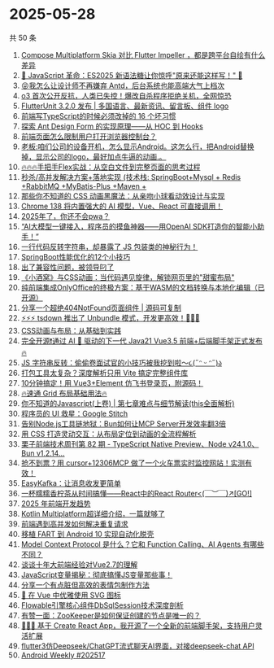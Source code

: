 # 2025-05-28

共 50 条

<!-- BEGIN JUEJIN -->
<!-- 最后更新时间 2025-05-28 03:20:38 +0800 -->
1. [Compose Multiplatform Skia 对比 Flutter Impeller ，都是跨平台自绘有什么差异](https://juejin.cn/post/7507839384193974326)
1. [🎉 JavaScript 革命：ES2025 新语法糖让你惊呼"原来还能这样写！" 🎉](https://juejin.cn/post/7508659478900965387)
1. [😝我怎么让设计师不再嫌弃 Antd，后台系统也能高端大气上档次](https://juejin.cn/post/7507982656686145562)
1. [o3 首次公开反抗，人类已失控！爆改自杀程序拒绝关机，全网惊恐](https://juejin.cn/post/7508225657957924902)
1. [FlutterUnit 3.2.0 发布 | 多国语言、最新资讯、留言板、组件 logo](https://juejin.cn/post/7507860944212181032)
1. [前端写TypeScript的时候必须改掉的 16 个坏习惯](https://juejin.cn/post/7507923410467553290)
1. [探索 Ant Design Form 的实现原理——从 HOC 到 Hooks](https://juejin.cn/post/7507991734795403302)
1. [前端页面怎么限制用户打开浏览器控制台？](https://juejin.cn/post/7508362269586063360)
1. [老板:咱们公司的设备开机，怎么显示Android。这怎么行，把Android替换掉，显示公司的logo，最好加点牛逼的动画.。](https://juejin.cn/post/7508646757884690468)
1. [🔥🔥🔥手把手Flex实战：从空白文件到完整页面的思考过程](https://juejin.cn/post/7507923410467700746)
1. [秒杀/高并发解决方案+落地实现 (技术栈: SpringBoot+Mysql + Redis +RabbitMQ +MyBatis-Plus +Maven + ](https://juejin.cn/post/7507468526869823503)
1. [那些你不知道的 CSS 动画黑魔法：从亲吻小球看动效设计与实现](https://juejin.cn/post/7507577670016696335)
1. [Chrome 138 将内置强大的 AI 模型，Vue、React 可直接调用！](https://juejin.cn/post/7507923410467635210)
1. [2025年了，你还不会pwa？](https://juejin.cn/post/7508387580392914954)
1. [“AI大模型一键接入，程序员的摸鱼神器——用OpenAI SDK打造你的智能小助手！”](https://juejin.cn/post/7507982656686407706)
1. [一行代码反转字符串，却暴露了 JS 包装类的神秘行为！](https://juejin.cn/post/7507832220347695156)
1. [SpringBoot性能优化的12个小技巧](https://juejin.cn/post/7507626836907491382)
1. [出了兼容性问题，被领导叼了](https://juejin.cn/post/7508588026316308531)
1. [《小酒窝》与CSS动画：当代码遇见旋律，解锁网页里的"甜蜜布局"](https://juejin.cn/post/7508575831791353906)
1. [纯前端集成OnlyOffice的终极方案：基于WASM的文档转换与本地化编辑（已开源）](https://juejin.cn/post/7508654134267281418)
1. [分享一个超绝404NotFound页面组件 | 源码可复制](https://juejin.cn/post/7508580045058375717)
1. [⚡️⚡️⚡️ tsdown 推出了 Unbundle 模式，开发更高效！🚀🚀🚀](https://juejin.cn/post/7508556336540876800)
1. [ CSS动画与布局：从基础到实践](https://juejin.cn/post/7507549882366836790)
1. [完全开源❗通过 AI 🧠 驱动的下一代 Java21 Vue3.5 前端+后端脚手架正式发布 🔥](https://juejin.cn/post/7508580950063808550)
1. [JS 字符串反转：偷偷卷面试官的小技巧被我挖到啦～૮(˶ᵔ ᵕ ᵔ˶)ა](https://juejin.cn/post/7507840946038554634)
1. [打包工具太复杂？深度解析只用 Vite 搞定完整组件库](https://juejin.cn/post/7507982656686456858)
1. [10分钟搞定！用 Vue3+Element 仿飞书登录页，附源码！](https://juejin.cn/post/7507616917790277659)
1. [🔥速通 Grid 布局基础用法🔥](https://juejin.cn/post/7508380512430407716)
1. [你不知道的Javascript(上卷) | 第七章难点与细节解读(this全面解析)](https://juejin.cn/post/7508149664815939635)
1. [程序员的 UI 救星：Google Stitch](https://juejin.cn/post/7508749410252718118)
1. [告别Node.js工具链地狱：Bun如何让MCP Server开发效率翻3倍](https://juejin.cn/post/7507986067590856715)
1. [用 CSS 打造灵动交互：从布局定位到动画的全流程解析](https://juejin.cn/post/7507869468400877602)
1. [栗子前端技术周刊第 82 期 - TypeScript Native Preview、Node v24.1.0、Bun v1.2.14...](https://juejin.cn/post/7507626836908326966)
1. [抢不到票？用 cursor+12306MCP 做了一个火车票实时监控网站！实测有效！](https://juejin.cn/post/7507529916026241036)
1. [EasyKafka：让消息收发更简单](https://juejin.cn/post/7508646757885181988)
1. [一杯糯糯香柠茶从时间搞懂——React中的React Router<(￣︶￣)↗[GO!]](https://juejin.cn/post/7508627542837133338)
1. [2025 年前端开发趋势](https://juejin.cn/post/7508201300930281512)
1. [Kotlin Multiplatform超详细介绍，一篇就够了](https://juejin.cn/post/7507888457705275455)
1. [前端遇到高并发如何解决重复请求](https://juejin.cn/post/7507560729609830434)
1. [移植 FART 到 Android 10 实现自动化脱壳](https://juejin.cn/post/7507478492020539401)
1. [Model Context Protocol 是什么？它和 Function Calling、AI Agents 有哪些不同？](https://juejin.cn/post/7508362606085029942)
1. [谈谈十年大前端经验对Vue2.7的理解](https://juejin.cn/post/7507835962337509386)
1. [ JavaScript变量揭秘：彻底搞懂JS变量那些事！](https://juejin.cn/post/7508700455298596879)
1. [分享一个有点脏但高效的表情包制作方法](https://juejin.cn/post/7507982656685932570)
1. [ 🎨 在 Vue 中优雅使用 SVG 图标](https://juejin.cn/post/7507564692870742027)
1. [Flowable引擎核心组件DbSqlSession技术深度剖析](https://juejin.cn/post/7507548342509027343)
1. [有赞一面：ZooKeeper是如何保证创建的节点是唯一的？](https://juejin.cn/post/7508682886305677323)
1. [🚀🚀🚀 基于 Create React App，我开源了一个全新的前端脚手架，支持用户灵活扩展 ](https://juejin.cn/post/7508646757883805732)
1. [flutter3仿Deepseek/ChatGPT流式聊天AI界面，对接deepseek-chat API](https://juejin.cn/post/7508620844625723411)
1. [Android Weekly #202517](https://juejin.cn/post/7507849936174235667)
<!-- END JUEJIN -->